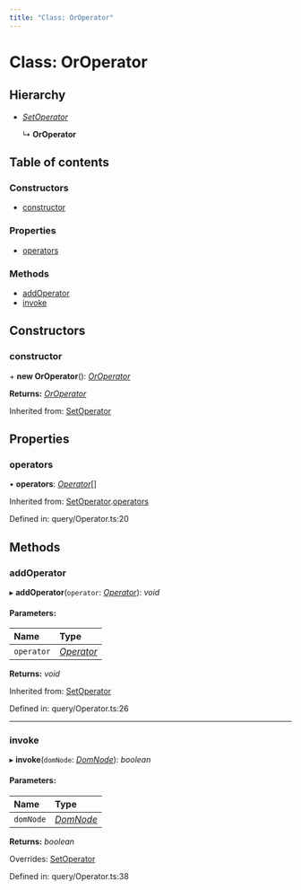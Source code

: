 ```yaml
---
title: "Class: OrOperator"
---
```


# Class: OrOperator

## Hierarchy

* [*SetOperator*](setoperator.md)

  ↳ **OrOperator**

## Table of contents

### Constructors

- [constructor](oroperator.md#constructor)

### Properties

- [operators](oroperator.md#operators)

### Methods

- [addOperator](oroperator.md#addoperator)
- [invoke](oroperator.md#invoke)

## Constructors

### constructor

\+ **new OrOperator**(): [*OrOperator*](oroperator.md)

**Returns:** [*OrOperator*](oroperator.md)

Inherited from: [SetOperator](setoperator.md)

## Properties

### operators

• **operators**: [*Operator*](../interfaces/operator.md)[]

Inherited from: [SetOperator](setoperator.md).[operators](setoperator.md#operators)

Defined in: query/Operator.ts:20

## Methods

### addOperator

▸ **addOperator**(`operator`: [*Operator*](../interfaces/operator.md)): *void*

#### Parameters:

Name | Type |
:------ | :------ |
`operator` | [*Operator*](../interfaces/operator.md) |

**Returns:** *void*

Inherited from: [SetOperator](setoperator.md)

Defined in: query/Operator.ts:26

___

### invoke

▸ **invoke**(`domNode`: [*DomNode*](domnode.md)): *boolean*

#### Parameters:

Name | Type |
:------ | :------ |
`domNode` | [*DomNode*](domnode.md) |

**Returns:** *boolean*

Overrides: [SetOperator](setoperator.md)

Defined in: query/Operator.ts:38
